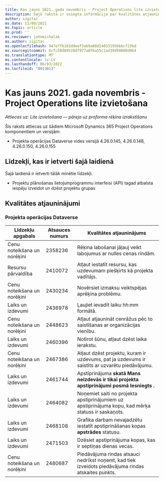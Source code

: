 ```yaml
---
title: Kas jauns 2021. gada novembris - Project Operations lite izvietošana
description: Šajā rakstā ir sniegta informācija par kvalitātes atjauninājumiem, kas ir pieejami Project Operations lite izvietošanas 2021. gada novembra laidienā.
author: sigitac
ms.date: 11/09/2021
ms.topic: article
ms.prod: ''
ms.reviewer: johnmichalak
ms.author: sigitac
ms.openlocfilehash: 947e7f6183ddeef3ab9a88d140331956bbcf23bd
ms.sourcegitcommit: 6cfc50d89528df977a8f6a55c1ad39d99800d9b4
ms.translationtype: MT
ms.contentlocale: lv-LV
ms.lasthandoff: 06/03/2022
ms.locfileid: "8913813"
---
```

# <a name="whats-new-november-2021---project-operations-lite-deployment"></a>Kas jauns 2021. gada novembris - Project Operations lite izvietošana

_Attiecas uz: Lite izvietošana — pāreja uz proforma rēķina izrakstīšanu_

Šis raksts attiecas uz šādiem Microsoft Dynamics 365 Project Operations komponentiem un versijām:

- Projekta operācijas Dataverse vides versijā 4.26.0.145, 4.26.0.148, 4.26.0.150, 4.26.0.155
  
## <a name="features-included-in-this-release"></a>Līdzekļi, kas ir ietverti šajā laidienā

Šajā laidienā ir ietverti tālāk minētie līdzekļi.

- Projektu plānošanas lietojumprogrammu interfeisi (API) tagad atbalsta iespēju izveidot un dzēst projektu grupas

## <a name="quality-updates"></a>Kvalitātes atjauninājumi

### <a name="project-operations-in-dataverse"></a>Projekta operācijas Dataverse

| Līdzekļu apgabals | Atsauces numurs | Kvalitātes atjauninājums |
| --- | --- | --- |
| Cenu noteikšana un norēķini | 2358236 | Rēķina labošanai jāļauj veikt labojumus ar nulles cenas rindām. |
| Resursu pārvaldība | 2410072 | Atļaut iestatīt resursu, kas uzdevumam piešķirts kā projekta vadītājs. |
| Cenu noteikšana un norēķini | 2430234 | Novērsiet izmaksu veiktspējas aprēķina problēmu. |
| Laiks un izdevumi | 2436978 | Ļaujiet ievadīt laiku hh:mm formātā. |
| Cenu noteikšana un norēķini | 2448623 | Atļaut atjaunināt cenrāžus pēc to saistīšanas ar organizācijas vienību. |
| Laiks un izdevumi | 2460396 | Notīrot šūnu, atļaut dzēst laika ierakstu. |
| Cenu noteikšana un norēķini | 2467386 | Atļaut dzēst projektu, kuram ir uzdevums, pat ja uzdevums ir saistīts ar uzvarētu piedāvājumu. |
| Laiks un izdevumi | 2461744 | Apstiprinājuma **skatā Mans neizdevās ir tikai projekta apstiprinājumi posmā Iesniegts** **.** |
| Laiks un izdevumi | 2464082 | Noņemiet saiti no projekta apstiprinājumiem uz apstiprinājuma kopu, kad mērķa statuss ir saskaņots. |
| Laiks un izdevumi | 2468108 | Grafika darbam nevajadzētu iestatīt apstiprināšanas kopas **apstrādes** statusu. |
| Laiks un izdevumi | 2471503 | Dzēsiet apstiprinājuma kopas, kas ir septiņas dienas vecas. |
| Cenu noteikšana un norēķini | 2480687 | Piedāvājuma rindas atsauci nedrīkst noņemt, kad tiek izveidots piedāvājuma rindas atskaites punkts. |
